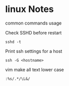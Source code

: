 # linux Notes
common commands usage


Check SSHD before restart
```
sshd -t
```
Print ssh settings for a host
```
ssh -G <hostname>
```

vim make all text lower case
```
:%s/.*/\L&/
```
